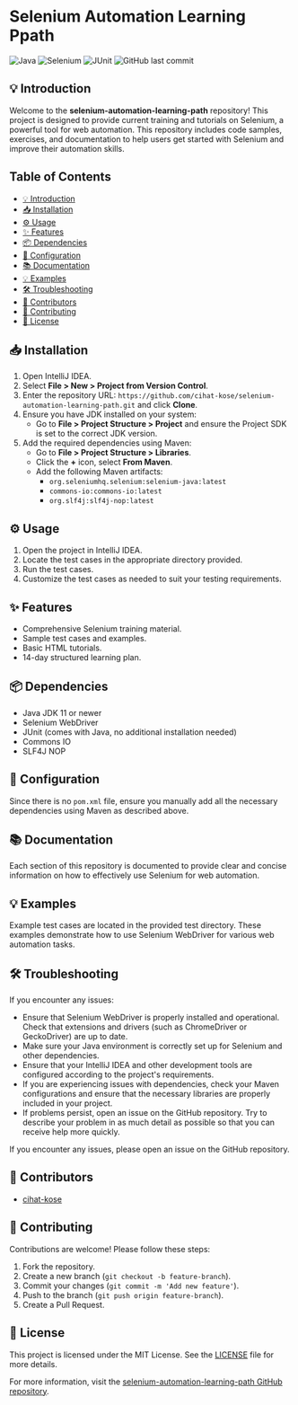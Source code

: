 # Selenium Automation Learning Ppath

![Java](https://img.shields.io/badge/Java-ED8B00?style=for-the-badge&logo=java&logoColor=white)
![Selenium](https://img.shields.io/badge/Selenium-43B02A?style=for-the-badge&logo=selenium&logoColor=white)
![JUnit](https://img.shields.io/badge/JUnit-25A162?style=for-the-badge&logo=junit5&logoColor=white)
![GitHub last commit](https://img.shields.io/github/last-commit/cihat-kose/selenium-automation-learning-path?style=for-the-badge)

## 💡 Introduction
Welcome to the **selenium-automation-learning-path** repository! This project is designed to provide current training and tutorials on Selenium, a powerful tool for web automation. This repository includes code samples, exercises, and documentation to help users get started with Selenium and improve their automation skills.

## Table of Contents
- [💡 Introduction](#💡-introduction)
- [📥 Installation](#📥-installation)
- [⚙️ Usage](#⚙️-usage)
- [✨ Features](#✨-features)
- [📦 Dependencies](#📦-dependencies)
- [🔧 Configuration](#🔧-configuration)
- [📚 Documentation](#📚-documentation)
- [💡 Examples](#💡-examples)
- [🛠️ Troubleshooting](#🛠️-troubleshooting)
- [👥 Contributors](#👥-contributors)
- [🤝 Contributing](#🤝-contributing)
- [📜 License](#📜-license)

## 📥 Installation
1. Open IntelliJ IDEA.
2. Select **File > New > Project from Version Control**.
3. Enter the repository URL: `https://github.com/cihat-kose/selenium-automation-learning-path.git` and click **Clone**.
4. Ensure you have JDK installed on your system:
    - Go to **File > Project Structure > Project** and ensure the Project SDK is set to the correct JDK version.
5. Add the required dependencies using Maven:
    - Go to **File > Project Structure > Libraries**.
    - Click the **+** icon, select **From Maven**.
    - Add the following Maven artifacts:
        - `org.seleniumhq.selenium:selenium-java:latest`
        - `commons-io:commons-io:latest`
        - `org.slf4j:slf4j-nop:latest`

## ⚙️ Usage
1. Open the project in IntelliJ IDEA.
2. Locate the test cases in the appropriate directory provided.
3. Run the test cases.
4. Customize the test cases as needed to suit your testing requirements.

## ✨ Features
- Comprehensive Selenium training material.
- Sample test cases and examples.
- Basic HTML tutorials.
- 14-day structured learning plan.

## 📦 Dependencies
- Java JDK 11 or newer
- Selenium WebDriver
- JUnit (comes with Java, no additional installation needed)
- Commons IO
- SLF4J NOP

## 🔧 Configuration
Since there is no `pom.xml` file, ensure you manually add all the necessary dependencies using Maven as described above.

## 📚 Documentation
Each section of this repository is documented to provide clear and concise information on how to effectively use Selenium for web automation.

## 💡 Examples
Example test cases are located in the provided test directory. These examples demonstrate how to use Selenium WebDriver for various web automation tasks.

## 🛠️ Troubleshooting
If you encounter any issues:

- Ensure that Selenium WebDriver is properly installed and operational. Check that extensions and drivers (such as ChromeDriver or GeckoDriver) are up to date.
- Make sure your Java environment is correctly set up for Selenium and other dependencies.
- Ensure that your IntelliJ IDEA and other development tools are configured according to the project's requirements.
- If you are experiencing issues with dependencies, check your Maven configurations and ensure that the necessary libraries are properly included in your project.
- If problems persist, open an issue on the GitHub repository. Try to describe your problem in as much detail as possible so that you can receive help more quickly.

If you encounter any issues, please open an issue on the GitHub repository.

## 👥 Contributors
- [cihat-kose](https://github.com/cihat-kose)

## 🤝 Contributing
Contributions are welcome! Please follow these steps:
1. Fork the repository.
2. Create a new branch (`git checkout -b feature-branch`).
3. Commit your changes (`git commit -m 'Add new feature'`).
4. Push to the branch (`git push origin feature-branch`).
5. Create a Pull Request.

## 📜 License
This project is licensed under the MIT License. See the [LICENSE](LICENSE) file for more details.

For more information, visit the [selenium-automation-learning-path GitHub repository](https://github.com/cihat-kose/selenium-automation-learning-path).
